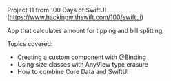 Project 11 from 100 Days of SwiftUI (https://www.hackingwithswift.com/100/swiftui)

App that calculates amount for tipping and bill splitting.

Topics covered:
- Creating a custom component with @Binding
- Using size classes with AnyView type erasure
- How to combine Core Data and SwiftUI
